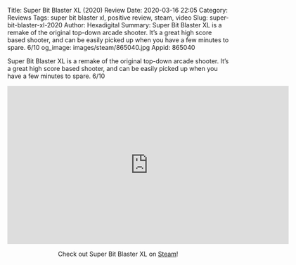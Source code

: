 Title: Super Bit Blaster XL (2020) Review
Date: 2020-03-16 22:05
Category: Reviews
Tags: super bit blaster xl, positive review, steam, video
Slug: super-bit-blaster-xl-2020
Author: Hexadigital
Summary: Super Bit Blaster XL is a remake of the original top-down arcade shooter. It’s a great high score based shooter, and can be easily picked up when you have a few minutes to spare. 6/10
og_image: images/steam/865040.jpg
Appid: 865040

Super Bit Blaster XL is a remake of the original top-down arcade shooter. It’s a great high score based shooter, and can be easily picked up when you have a few minutes to spare. 6/10

<center><iframe src="https://www.youtube.com/embed/-1i73n9W7cw?feature=oembed" allow="accelerometer; autoplay; encrypted-media; gyroscope; picture-in-picture" width="640" height="360" frameborder="0"></iframe>

Check out Super Bit Blaster XL on [Steam](https://store.steampowered.com/app/865040/?curator_clanid=34633900)!</center>